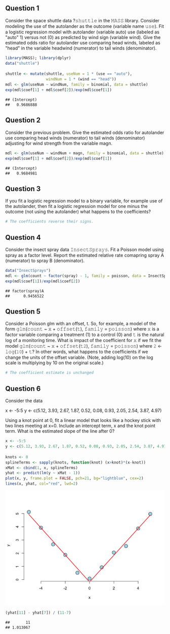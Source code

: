 Question 1
----------

Consider the space shuttle data ?𝚜𝚑𝚞𝚝𝚝𝚕𝚎 in the 𝙼𝙰𝚂𝚂 library. Consider modeling the use of the autolander as the outcome (variable name 𝚞𝚜𝚎). Fit a logistic regression model with autolander (variable auto) use (labeled as "auto" 1) versus not (0) as predicted by wind sign (variable wind). Give the estimated odds ratio for autolander use comparing head winds, labeled as "head" in the variable headwind (numerator) to tail winds (denominator).

``` r
library(MASS); library(dplyr)
data("shuttle")

shuttle <- mutate(shuttle, useNum = 1 * (use == "auto"),
                  windNum = 1 * (wind == "head"))
mdl <- glm(useNum ~ windNum, family = binomial, data = shuttle)
exp(mdl$coef[1] + mdl$coef[2])/exp(mdl$coef[1])
```

    ## (Intercept) 
    ##   0.9686888

Question 2
----------

Consider the previous problem. Give the estimated odds ratio for autolander use comparing head winds (numerator) to tail winds (denominator) adjusting for wind strength from the variable magn.

``` r
mdl <- glm(useNum ~ windNum + magn, family = binomial, data = shuttle)
exp(mdl$coef[1] + mdl$coef[2])/exp(mdl$coef[1])
```

    ## (Intercept) 
    ##   0.9684981

Question 3
----------

If you fit a logistic regression model to a binary variable, for example use of the autolander, then fit a logistic regression model for one minus the outcome (not using the autolander) what happens to the coefficients?

``` r
# The coefficients reverse their signs.
```

Question 4
----------

Consider the insect spray data 𝙸𝚗𝚜𝚎𝚌𝚝𝚂𝚙𝚛𝚊𝚢𝚜. Fit a Poisson model using spray as a factor level. Report the estimated relative rate comapring spray A (numerator) to spray B (denominator).

``` r
data("InsectSprays")
mdl <- glm(count ~ factor(spray) - 1, family = poisson, data = InsectSprays)
exp(mdl$coef[1])/exp(mdl$coef[2])
```

    ## factor(spray)A 
    ##      0.9456522

Question 5
----------

Consider a Poisson glm with an offset, t. So, for example, a model of the form 𝚐𝚕𝚖(𝚌𝚘𝚞𝚗𝚝 ~ 𝚡 + 𝚘𝚏𝚏𝚜𝚎𝚝(𝚝), 𝚏𝚊𝚖𝚒𝚕𝚢 = 𝚙𝚘𝚒𝚜𝚜𝚘𝚗) where 𝚡 is a factor variable comparing a treatment (1) to a control (0) and 𝚝 is the natural log of a monitoring time. What is impact of the coefficient for 𝚡 if we fit the model 𝚐𝚕𝚖(𝚌𝚘𝚞𝚗𝚝 ~ 𝚡 + 𝚘𝚏𝚏𝚜𝚎𝚝(𝚝𝟸), 𝚏𝚊𝚖𝚒𝚕𝚢 = 𝚙𝚘𝚒𝚜𝚜𝚘𝚗) where 𝟸 &lt;- 𝚕𝚘𝚐(𝟷𝟶) + 𝚝? In other words, what happens to the coefficients if we change the units of the offset variable. (Note, adding log(10) on the log scale is multiplying by 10 on the original scale.)

``` r
# The coefficient estimate is unchanged
```

Question 6
----------

Consider the data

x &lt;- -5:5 y &lt;- c(5.12, 3.93, 2.67, 1.87, 0.52, 0.08, 0.93, 2.05, 2.54, 3.87, 4.97)

Using a knot point at 0, fit a linear model that looks like a hockey stick with two lines meeting at x=0. Include an intercept term, x and the knot point term. What is the estimated slope of the line after 0?

``` r
x <- -5:5
y <- c(5.12, 3.93, 2.67, 1.87, 0.52, 0.08, 0.93, 2.05, 2.54, 3.87, 4.97)

knots <- 0
splineTerms <- sapply(knots, function(knot) (x>knot)*(x-knot))
xMat <- cbind(1, x, splineTerms)
yhat <- predict(lm(y ~ xMat - 1))
plot(x, y, frame.plot = FALSE, pch=21, bg="lightblue", cex=2)
lines(x, yhat, col="red", lwd=2)
```

![](Quiz_4_files/figure-markdown_github/unnamed-chunk-6-1.png)<!-- -->

``` r
(yhat[11] - yhat[7]) / (11-7)
```

    ##       11 
    ## 1.013067
